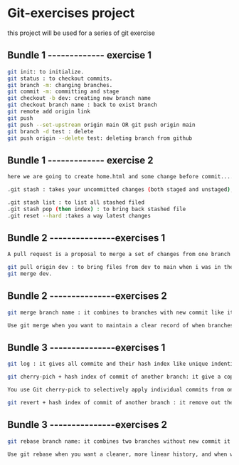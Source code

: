 # Git-exercises project

this project will be used for a series of git exercise

## Bundle 1 ------------- exercise 1

```bash
git init: to initialize.
git status : to checkout commits.
git branch -m: changing branches.
git commit -m: committing and stage
git checkout -b dev: creating new branch name
git checkout branch name : back to exist branch
git remote add origin link
git push
git push --set-upstream origin main OR git push origin main
git branch -d test : delete
git push origin --delete test: deleting branch from github
```

## Bundle 1 ------------- exercise 2

```bash
here we are going to create home.html and some change before commit.....

.git stash : takes your uncommitted changes (both staged and unstaged), saves them away for later use, and then reverts them from your working copy

.git stash list : to list all stashed filed
.git stash pop (then index) : to bring back stashed file
.git reset --hard :takes a way latest changes
```

## Bundle 2 ---------------exercises 1

```bash
A pull request is a proposal to merge a set of changes from one branch into another. In a pull request, collaborators can review and discuss the proposed set of changes before they integrate the changes into the main codebase.

git pull origin dev : to bring files from dev to main when i was in the main branch like =======
git merge dev.
```

## Bundle 2 ---------------exercises 2

```bash
git merge branch name : it combines to branches with new commit like it create new commit from one branch to another

Use git merge when you want to maintain a clear record of when branches were created and merged, and when working collaboratively on a branch that has been shared with others.
```

## Bundle 3 ---------------exercises 1

```bash
git log : it gives all commite and their hash index like unique indentifier

git cherry-pich + hash index of commit of another branch: it give a copy of files/changes from one branch to another

You use Git cherry-pick to selectively apply individual commits from one branch to another. This is useful when you need to backport a specific fix or feature from a newer branch to an older one, or to isolate a particular change for testing.

git revert + hash index of commit of another branch : it remove out the file/changes
```

## Bundle 3 ---------------exercises 2

```bash
git rebase branch name: it combines two branches without new commit it copies directly

Use git rebase when you want a cleaner, more linear history, and when working on a feature branch that hasn't been shared. Avoid rebasing public branches to prevent issues for collaborators.

```
